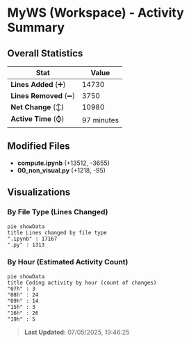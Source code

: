 # MyWS (Workspace) - Activity Summary 

## Overall Statistics

| Stat                   | Value                                                             |
| ---------------------- | ----------------------------------------------------------------- |
| **Lines Added** (➕)   | 14730                                          |
| **Lines Removed** (➖) | 3750                                        |
| **Net Change** (↕)    | 10980                |
| **Active Time** (⌚)   | 97 minutes |


## Modified Files
- **compute.ipynb** (+13512, -3655)
- **00_non_visual.py** (+1218, -95)

## Visualizations

### By File Type (Lines Changed)

```mermaid
pie showData
title Lines changed by file type
".ipynb" : 17167
".py" : 1313
```

### By Hour (Estimated Activity Count)

```mermaid
pie showData
title Coding activity by hour (count of changes)
"07h" : 3
"08h" : 24
"09h" : 14
"15h" : 3
"16h" : 26
"19h" : 5
```


> **Last Updated:** 07/05/2025, 19:46:25